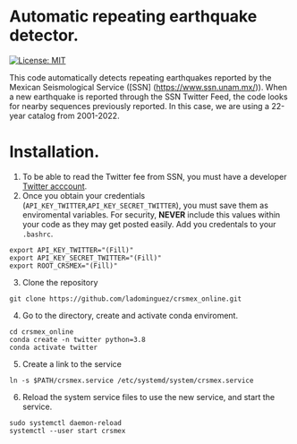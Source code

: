 # Automatic repeating earthquake detector.

[![License: MIT](https://img.shields.io/badge/License-MIT-yellow.svg)](LICENSE)

This code automatically detects repeating earthquakes reported by the Mexican Seismological Service ([SSN]
(https://www.ssn.unam.mx/)). When a new earthquake is reported through the SSN Twitter Feed, the code looks for nearby
sequences previously reported. In this case, we are using a 22-year catalog from 2001-2022.


# Installation.
1. To be able to read the Twitter fee from SSN, you must have a developer [Twitter acccount](https://datascienceparichay.com/article/get-data-from-twitter-api-in-python-step-by-step-guide/).
2. Once you obtain your credentials (`API_KEY_TWITTER`,`API_KEY_SECRET_TWITTER`), you must save them as enviromental
   variables. For security, <b>NEVER</b> include this values within your code as they may get posted easily. Add you
   credentals to your `.bashrc`.
```
export API_KEY_TWITTER="(Fill)"
export API_KEY_SECRET_TWITTER="(Fill)"
export ROOT_CRSMEX="(Fill)"
```
3. Clone the repository
```
git clone https://github.com/ladominguez/crsmex_online.git
```

4. Go to the directory, create and activate conda enviroment. 
```
cd crsmex_online
conda create -n twitter python=3.8
conda activate twitter
```

5. Create a link to the service
```
ln -s $PATH/crsmex.service /etc/systemd/system/crsmex.service
```

6. Reload the system service files to use the new service, and start the service.
```
sudo systemctl daemon-reload
systemctl --user start crsmex
```


